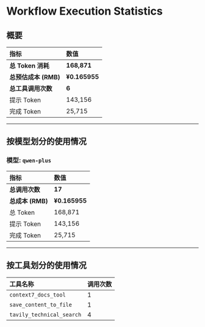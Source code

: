 # Workflow Execution Statistics

## 概要

| 指标 | 数值 |
| :--- | :--- |
| **总 Token 消耗** | **168,871** |
| **总预估成本 (RMB)** | **¥0.165955** |
| **总工具调用次数** | **6** |
| 提示 Token | 143,156 |
| 完成 Token | 25,715 |

---

## 按模型划分的使用情况


### 模型: `qwen-plus`

| 指标 | 数值 |
| :--- | :--- |
| **总调用次数** | **17** |
| **总成本 (RMB)** | **¥0.165955** |
| 总 Token | 168,871 |
| 提示 Token | 143,156 |
| 完成 Token | 25,715 |

---

## 按工具划分的使用情况

| 工具名称 | 调用次数 |
| :--- | :--- |
| `context7_docs_tool` | 1 |
| `save_content_to_file` | 1 |
| `tavily_technical_search` | 4 |
